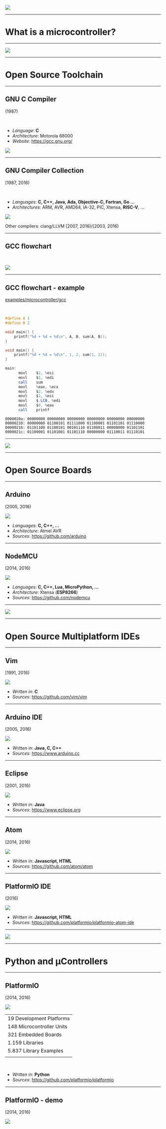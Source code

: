 <!-- .slide: data-transition="fade" -->

![](resources/index/1.svg)

---

# What is a microcontroller?



---

<!-- .slide: data-transition="slide-in fade-out" -->

![](resources/index/2.svg)

---

# Open Source Toolchain

---

## GNU C Compiler
(1987)

</br>

* *Language*: **C**
* *Architecture*: Motorola 68000
* *Website*: https://gcc.gnu.org/

![](resources/mc68000.jpg)

---

## GNU Compiler Collection
[1987, 2016)

</br>

* *Languages*: **C, C++, Java, Ada, Objective-C, Fortran, Go ...**
* *Architectures*: ARM, AVR, AMD64, IA-32, PIC, Xtensa, **RISC-V**, ...

![](resources/gcc-internals.jpg)

Other compilers: clang/LLVM [2007, 2016)/[2003, 2016)

---

## GCC flowchart

</br>

![](resources/gcc-flowchart.png)

---

## GCC flowchart - example

[examples/microcontroller/gcc]()

</br>

```c
#define A 1
#define B 2

void main() {
    printf("%d + %d = %d\n", A, B, sum(A, B));
}
```

```c
void main() {
    printf("%d + %d = %d\n", 1, 2, sum(1, 2));
}
```

```as
main:
      movl    $2, %esi
      movl    $1, %edi
      call    sum
      movl    %eax, %ecx
      movl    $2, %edx
      movl    $1, %esi
      movl    $.LC0, %edi
      movl    $0, %eax
      call    printf
```

```
0000020a: 00000000 00000000 00000000 00000000 00000000 00000000
00000210: 00000000 01100101 01111000 01100001 01101101 01110000
00000216: 01101100 01100101 00101110 01100011 00000000 01101101
0000021c: 01100001 01101001 01101110 00000000 01110011 01110101
```

---

<!-- .slide: data-transition="slide-in fade-out" -->

![](resources/index/3.svg)

---

# Open Source Boards

---

## Arduino

[2005, 2016)

![](resources/arduino.png)

* *Languages*: **C, C++, ...**
* *Architecture*: Atmel AVR
* *Sources*: https://github.com/arduino

---

## NodeMCU

[2014, 2016)

![](resources/nodemcu.png)

* *Languages*: **C, C++, Lua, MicroPython, ...**
* *Architecture*: Xtensa (**ESP8266**)
* *Sources*: https://github.com/nodemcu

---

<!-- .slide: data-transition="slide-in fade-out" -->

![](resources/index/4.svg)

---

# Open Source Multiplatform IDEs

---

## Vim

[1991, 2016)

![](resources/vim-min.png)

* *Written in*: **C**
* *Sources*: https://github.com/vim/vim


---

## Arduino IDE

[2005, 2016)

![](resources/arduino-ide-min.png)

* *Written in*: **Java, C, C++**
* *Sources*: https://www.arduino.cc

---

## Eclipse

[2001, 2016)

![](resources/eclipse-min.png)

* *Written in*: **Java**
* *Sources*: https://www.eclipse.org

---

## Atom

[2014, 2016)

![](resources/atom-min.png)

* *Written in*: **Javascript, HTML**
* *Sources*: https://github.com/atom/atom

---

## PlatformIO IDE

(2016)

![](resources/platformio-ide-min.png)

* *Written in*: **Javascript, HTML**
* *Sources*: https://github.com/platformio/platformio-atom-ide

---

<!-- .slide: data-transition="slide-in fade-out" -->

![](resources/index/5.svg)

---

# Python and &micro;Controllers

---

## PlatformIO

[2014, 2016)

![](resources/platformio-logo.png)

|                           |
|---------------------------|
| 19 Development Platforms  |
| 148 Microcontroller Units |
| 321 Embedded Boards       |
| 1.159 Libraries           |
| 5.837 Library Examples    |
|                           |

</br>

* *Written in*: **Python**
* *Sources*: https://github.com/platformio/platformio

---

## PlatformIO - demo

[2014, 2016)

![](resources/platformio.gif)
